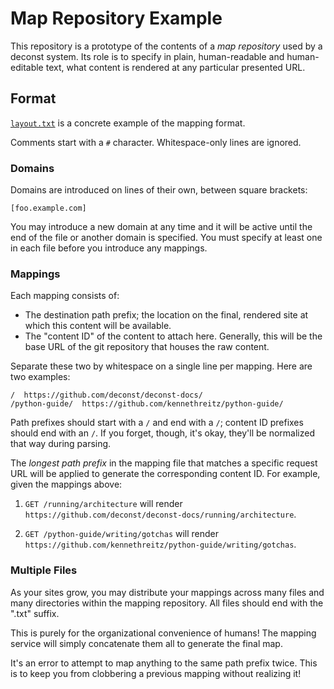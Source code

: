 # Map Repository Example

This repository is a prototype of the contents of a *map repository* used by a deconst system. Its role is to specify in plain, human-readable and human-editable text, what content is rendered at any particular presented URL.

## Format

[`layout.txt`](/layout.txt) is a concrete example of the mapping format.

Comments start with a `#` character. Whitespace-only lines are ignored.

### Domains

Domains are introduced on lines of their own, between square brackets:

```
[foo.example.com]
```

You may introduce a new domain at any time and it will be active until the end of the file or another domain is specified. You must specify at least one in each file before you introduce any mappings.

### Mappings

Each mapping consists of:
* The destination path prefix; the location on the final, rendered site at which this content will be available.
* The "content ID" of the content to attach here. Generally, this will be the base URL of the git repository that houses the raw content.

Separate these two by whitespace on a single line per mapping. Here are two examples:

```
/  https://github.com/deconst/deconst-docs/
/python-guide/  https://github.com/kennethreitz/python-guide/
```

Path prefixes should start with a `/` and end with a `/`; content ID prefixes should end with an `/`. If you forget, though, it's okay, they'll be normalized that way during parsing.

The *longest path prefix* in the mapping file that matches a specific request URL will be applied to generate the corresponding content ID. For example, given the mappings above:

1. `GET /running/architecture` will render `https://github.com/deconst/deconst-docs/running/architecture`.

2. `GET /python-guide/writing/gotchas` will render `https://github.com/kennethreitz/python-guide/writing/gotchas`.

### Multiple Files

As your sites grow, you may distribute your mappings across many files and many directories within the mapping repository. All files should end with the ".txt" suffix.

This is purely for the organizational convenience of humans! The mapping service will simply concatenate them all to generate the final map.

It's an error to attempt to map anything to the same path prefix twice. This is to keep you from clobbering a previous mapping without realizing it!
